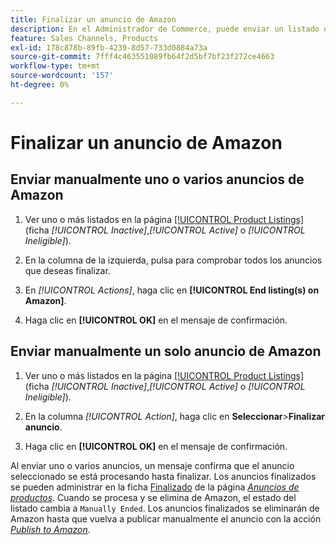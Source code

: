 ```yaml
---
title: Finalizar un anuncio de Amazon
description: En el Administrador de Commerce, puede enviar un listado de Amazon desde el panel de Sales Channel de Amazon.
feature: Sales Channels, Products
exl-id: 178c878b-89fb-4239-8d57-733d0884a73a
source-git-commit: 7fff4c463551089fb64f2d5bf7bf23f272ce4663
workflow-type: tm+mt
source-wordcount: '157'
ht-degree: 0%

---
```


# Finalizar un anuncio de Amazon

## Enviar manualmente uno o varios anuncios de Amazon

1. Ver uno o más listados en la página [[!UICONTROL Product Listings]](./managing-product-listings.md) (ficha _[!UICONTROL Inactive]_,_[!UICONTROL Active]_ o _[!UICONTROL Ineligible]_).

1. En la columna de la izquierda, pulsa para comprobar todos los anuncios que deseas finalizar.

1. En _[!UICONTROL Actions]_, haga clic en **[!UICONTROL End listing(s) on Amazon]**.

1. Haga clic en **[!UICONTROL OK]** en el mensaje de confirmación.

## Enviar manualmente un solo anuncio de Amazon

1. Ver uno o más listados en la página [[!UICONTROL Product Listings]](./managing-product-listings.md) (ficha _[!UICONTROL Inactive]_,_[!UICONTROL Active]_ o _[!UICONTROL Ineligible]_).

1. En la columna _[!UICONTROL Action]_, haga clic en **Seleccionar**>**Finalizar anuncio**.

1. Haga clic en **[!UICONTROL OK]** en el mensaje de confirmación.

Al enviar uno o varios anuncios, un mensaje confirma que el anuncio seleccionado se está procesando hasta finalizar. Los anuncios finalizados se pueden administrar en la ficha [Finalizado](./ended-listings.md) de la página [_Anuncios de productos_](./managing-product-listings.md). Cuando se procesa y se elimina de Amazon, el estado del listado cambia a `Manually Ended`. Los anuncios finalizados se eliminarán de Amazon hasta que vuelva a publicar manualmente el anuncio con la acción [_Publish to Amazon_](./publish-listings-manually.md).

